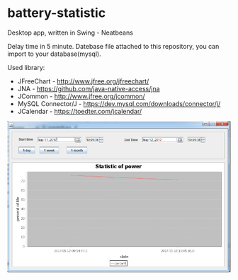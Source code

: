 # battery-statistic
Desktop app, written in Swing - Neatbeans

Delay time in 5 minute. Datebase file attached to this repository, you can import to your database(mysql).

Used library:<br>
* JFreeChart - http://www.jfree.org/jfreechart/
* JNA - https://github.com/java-native-access/jna
* JCommon - http://www.jfree.org/jcommon/
* MySQL Connector/J - https://dev.mysql.com/downloads/connector/j/
* JCalendar - https://toedter.com/jcalendar/

[<img src="Screenshot_1.png" width=800>](Screenshot_1.png)

